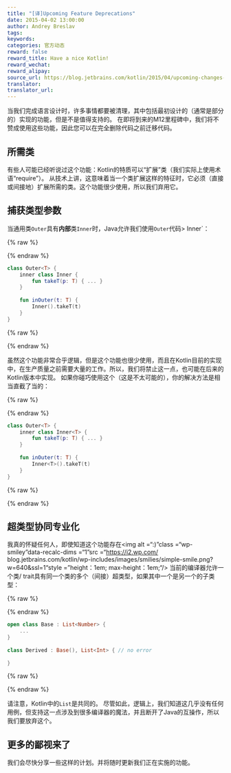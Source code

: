 ```yaml
---
title: "[译]Upcoming Feature Deprecations"
date: 2015-04-02 13:00:00
author: Andrey Breslav
tags:
keywords:
categories: 官方动态
reward: false
reward_title: Have a nice Kotlin!
reward_wechat:
reward_alipay:
source_url: https://blog.jetbrains.com/kotlin/2015/04/upcoming-changes-and-more/
translator:
translator_url:
---
```


当我们完成语言设计时，许多事情都要被清理，其中包括最初设计的（通常是部分的）实现的功能，但是不是值得支持的。
在即将到来的M12里程碑中，我们将不赞成使用这些功能，因此您可以在完全删除代码之前迁移代码。<span id =“more-1996”> </span>
## 所需类

有些人可能已经听说过这个功能：Kotlin的特质可以“扩展”类（我们实际上使用术语“require”）。
从技术上讲，这意味着当一个类扩展这样的特征时，它必须（直接或间接地）扩展所需的类。这个功能很少使用，所以我们弃用它。
## 捕获类型参数

当通用类`Outer`具有<strong>内部</strong>类`Inner`时，Java允许我们使用`Outer`代码> Inner`：

{% raw %}
<p></p>
{% endraw %}

```kotlin
class Outer<T> {
    inner class Inner {
        fun takeT(p: T) { ... }
    }
 
    fun inOuter(t: T) {
        Inner().takeT(t)
    }
}
```

{% raw %}
<p></p>
{% endraw %}

虽然这个功能非常合乎逻辑，但是这个功能也很少使用，而且在Kotlin目前的实现中，在生产质量之前需要大量的工作。所以，我们将禁止这一点，也可能在后来的Kotlin版本中实现。
如果你碰巧使用这个（这是不太可能的），你的解决方法是相当直截了当的：

{% raw %}
<p></p>
{% endraw %}

```kotlin
class Outer<T> {
    inner class Inner<T> {
        fun takeT(p: T) { ... }
    }
 
    fun inOuter(t: T) {
        Inner<T>().takeT(t)
    }
}
```

{% raw %}
<p></p>
{% endraw %}

## 超类型协同专业化

我真的怀疑任何人，即使知道这个功能存在<img alt =“:)”class =“wp-smiley”data-recalc-dims =“1”src =“https://i2.wp.com/ blog.jetbrains.com/kotlin/wp-includes/images/smilies/simple-smile.png?w=640&amp;ssl=1“style =”height：1em; max-height：1em;“/>
当前的编译器允许一个类/ trait具有同一个类的多个（间接）超类型，如果其中一个是另一个的子类型：

{% raw %}
<p></p>
{% endraw %}

```kotlin
open class Base : List<Number> {
    ...
}
 
class Derived : Base(), List<Int> { // no error
 
}
```

{% raw %}
<p></p>
{% endraw %}

请注意，Kotlin中的`List`是共同的。
尽管如此，逻辑上，我们知道这几乎没有任何用例，但支持这一点涉及到很多编译器的魔法，并且断开了Java的互操作，所以我们要放弃这个。
## 更多的鄙视来了

我们会尽快分享一些这样的计划。并将随时更新我们正在实施的功能。
